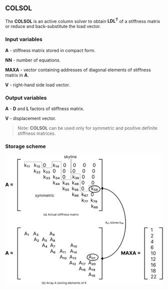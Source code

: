 ## COLSOL

The **COLSOL** is an active column solver to obtain **LDL<sup>T</sup>** of a stiffness matrix or reduce and back-substitute the load vector.

### Input variables

**A** - stiffness matrix stored in compact form.

**NN** - number of equations.

**MAXA** - vector containing addresses of diagonal elements of stiffness matrix in **A**.

**V** - right-hand side load vector.

### Output variables

**A** - **D** and **L** factors of stiffness matrix.

**V** - displacement vector.

> Note: **COLSOL** can be used only for symmetric and positive definite stiffness matrices.

### Storage scheme

![storage_scheme](./docs/img/storage_scheme.svg)
